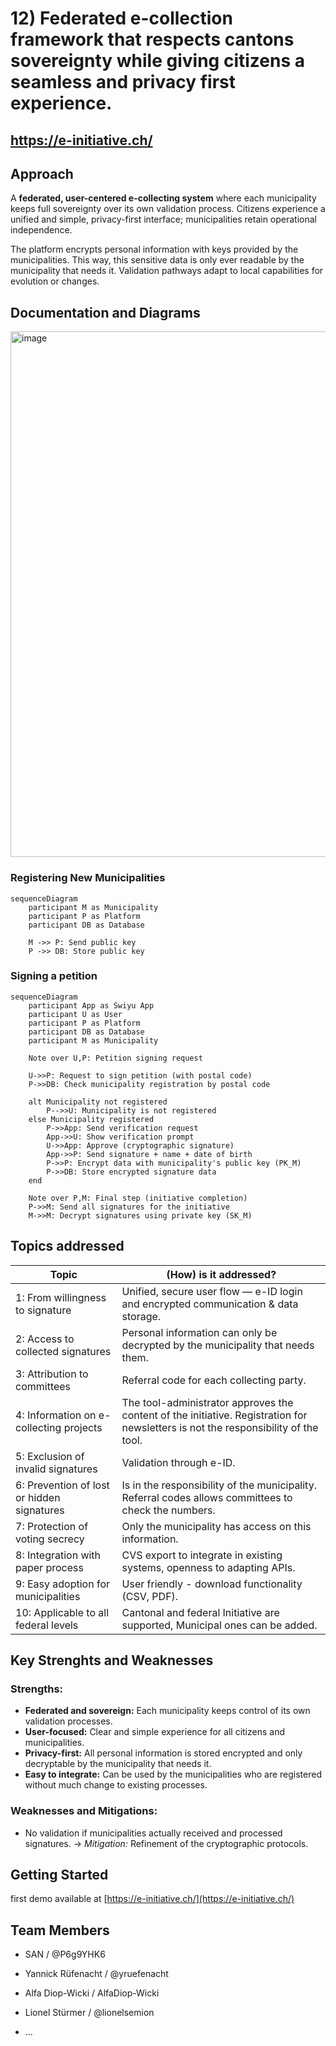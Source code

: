# 12) Federated e-collection framework that respects cantons sovereignty while giving citizens a seamless and privacy first experience.
## https://e-initiative.ch/

## Approach

A **federated, user-centered e-collecting system** where each municipality keeps full sovereignty over its own validation process.
Citizens experience a unified and simple, privacy-first interface; municipalities retain operational independence.

The platform encrypts personal information with keys provided by the municipalities. This way, this sensitive data is only ever readable by the municipality that needs it.
Validation pathways adapt to local capabilities for evolution or changes.


## Documentation and Diagrams


<img width="1603" height="841" alt="image" src="https://github.com/user-attachments/assets/08d4860d-8777-43bb-9c45-3452c26322d8" />

### Registering New Municipalities

```mermaid
sequenceDiagram
    participant M as Municipality
    participant P as Platform
    participant DB as Database

    M ->> P: Send public key
    P ->> DB: Store public key
```

### Signing a petition

```mermaid
sequenceDiagram
    participant App as Swiyu App
    participant U as User
    participant P as Platform
    participant DB as Database
    participant M as Municipality

    Note over U,P: Petition signing request

    U->>P: Request to sign petition (with postal code)
    P->>DB: Check municipality registration by postal code

    alt Municipality not registered
        P-->>U: Municipality is not registered
    else Municipality registered
        P->>App: Send verification request
        App->>U: Show verification prompt
        U->>App: Approve (cryptographic signature)
        App->>P: Send signature + name + date of birth
        P->>P: Encrypt data with municipality's public key (PK_M)
        P->>DB: Store encrypted signature data
    end

    Note over P,M: Final step (initiative completion)
    P->>M: Send all signatures for the initiative
    M->>M: Decrypt signatures using private key (SK_M)
```

## Topics addressed


| Topic | (How) is it addressed? |
| ------- | ------------------------ |
| 1:  From willingness to signature | Unified, secure user flow — e-ID login and encrypted communication & data storage. |
| 2:  Access to collected signatures | Personal information can only be decrypted by the municipality that needs them. |
| 3:  Attribution to committees | Referral code for each collecting party. |
| 4:  Information on e-collecting projects | The tool-administrator approves the content of the initiative. Registration for newsletters is not the responsibility of the tool. |
| 5:  Exclusion of invalid signatures | Validation through e-ID.  |
| 6:  Prevention of lost or hidden signatures | Is in the responsibility of the municipality. Referral codes allows committees to check the numbers. |
| 7:  Protection of voting secrecy | Only the municipality has access on this information. |
| 8:  Integration with paper process | CVS export to integrate in existing systems, openness to adapting APIs. |
| 9:  Easy adoption for municipalities | User friendly - download functionality (CSV, PDF). |
| 10:  Applicable to all federal levels | Cantonal and federal Initiative are supported, Municipal ones can be added. |

## Key Strenghts and Weaknesses

### Strengths:

- **Federated and sovereign:** Each municipality keeps control of its own validation processes.
- **User-focused:** Clear and simple experience for all citizens and municipalities.
- **Privacy-first:** All personal information is stored encrypted and only decryptable by the municipality that needs it.
- **Easy to integrate:** Can be used by the municipalities who are registered without much change to existing processes.

### Weaknesses and Mitigations:

- No validation if municipalities actually received and processed signatures.
  → *Mitigation:* Refinement of the cryptographic protocols.


## Getting Started

first demo available at [https://e-initiative.ch/](https://e-initiative.ch/)


## Team Members

- SAN / @P6g9YHK6
- Yannick Rüfenacht / @yruefenacht 
- Alfa Diop-Wicki / AlfaDiop-Wicki
- Lionel Stürmer / @lionelsemion

- ...
